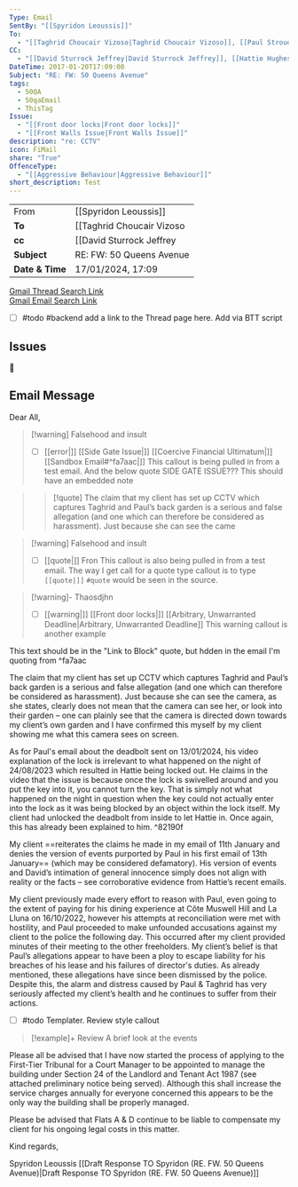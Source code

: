 ```yaml
---
Type: Email
SentBy: "[[Spyridon Leoussis]]"
To:
  - "[[Taghrid Choucair Vizoso|Taghrid Choucair Vizoso]], [[Paul Stroud|Paul Stroud]]"
CC:
  - "[[David Sturrock Jeffrey|David Sturrock Jeffrey]], [[Hattie Hughes|Hattie Hughes]], [[Jonathan.M.Eldered|Jonathan.M.Eldered]], [[Adrienne Jeffrey|Adrienne Jeffrey]], can.mustafa@met.police.uk, [[Hazem El Akhnawy|Hazem El Akhnawy]]"
DateTime: 2017-01-20T17:09:00
Subject: "RE: FW: 50 Queens Avenue"
tags:
  - 50QA
  - 50qaEmail
  - ThisTag
Issue:
  - "[[Front door locks|Front door locks]]"
  - "[[Front Walls Issue|Front Walls Issue]]"
description: "re: CCTV"
icon: FiMail
share: "True"
OffenceType:
  - "[[Aggressive Behaviour|Aggressive Behaviour]]"
short_description: Test
---
```

| | |
| ---- | ---- |
| From | [[Spyridon Leoussis]] |
| **To** | [[Taghrid Choucair Vizoso|Taghrid Choucair Vizoso]]<br> [[Paul Stroud|Paul Stroud]] |
| **cc** | [[David Sturrock Jeffrey|David Sturrock Jeffrey]]<br> [[Hattie Hughes|Hattie Hughes]]<br> [[Jonathan.M.Eldered|Jonathan.M.Eldered]]<br> [[Adrienne Jeffrey|Adrienne Jeffrey]]<br> can.mustafa@met.police.uk<br> [[Hazem El Akhnawy|Hazem El Akhnawy]]|
| **Subject** | RE: FW: 50 Queens Avenue |
| **Date & Time** |17/01/2024, 17:09|
[Gmail Thread Search Link](https://mail.google.com/mail/u/0/#search/subject%3A(RE%3A%20FW%3A%2050%20Queens%20Avenue)%20after%3A2023%2F12%2F16%20before%3A2024%2F02%2F16) <br>
[Gmail Email Search Link](https://mail.google.com/mail/u/0/#search/subject%3A(RE%3A%20FW%3A%2050%20Queens%20Avenue)%20after%3A2023%2F12%2F16%20before%3A2024%2F02%2F16)
- [ ] #todo #backend add a link to the Thread page here. Add via BTT script

## Issues
🎦

## Email Message
Dear All,

> [!warning] Falsehood and insult
> - [ ]  [[error|]] [[Side Gate Issue|]] [[Coercive Financial Ultimatum|]][[Sandbox Email#^fa7aac|]] This callout is being pulled in from a test email. And the below quote SIDE GATE ISSUE??? This should have an embedded note



> >[!quote]
> The claim that my client has set up CCTV which captures Taghrid and Paul’s back garden is a serious and false allegation (and one which can therefore be considered as harassment). Just because she can see the came

> [!warning] Falsehood and insult
> - [ ]  [[quote|]] Fron This callout is also being pulled in from a test email. The way I get call for a quote type callout is to type `[[quote|]]` `#quote` would be seen in the source. 

> [!warning]- Thaosdjhn
> - [ ]  [[warning|]] [[Front door locks|]] [[Arbitrary, Unwarranted Deadline|Arbitrary, Unwarranted Deadline]] This warning callout is another example 


This text should be in the "Link to Block" quote, but hdden in the email I'm quoting from ^fa7aac

The claim that my client has set up CCTV which captures Taghrid and Paul’s back garden is a serious and false allegation (and one which can therefore be considered as harassment). Just because she can see the camera, as she states, clearly does not mean that the camera can see her, or look into their garden – one can plainly see that the camera is directed down towards my client’s own garden and I have confirmed this myself by my client showing me what this camera sees on screen. 


As for Paul's email about the deadbolt sent on 13/01/2024, his video explanation of the lock is irrelevant to what happened on the night of 24/08/2023 which resulted in Hattie being locked out. He claims in the video that the issue is because once the lock is swivelled around and you put the key into it, you cannot turn the key. That is simply not what happened on the night in question when the key could not actually enter into the lock as it was being blocked by an object within the lock itself. My client had unlocked the deadbolt from inside to let Hattie in. Once again, this has already been explained to him. ^82190f

My client ==reiterates the claims he made in my email of 11th January and denies the version of events purported by Paul in his first email of 13th January== (which may be considered defamatory). His version of events and David’s intimation of general innocence simply does not align with reality or the facts – see corroborative evidence from Hattie’s recent emails.

My client previously made every effort to reason with Paul, even going to the extent of paying for his dining experience at Côte Muswell Hill and La Lluna on 16/10/2022, however his attempts at reconciliation were met with hostility, and Paul proceeded to make unfounded accusations against my client to the police the following day. This occurred after my client provided minutes of their meeting to the other freeholders. My client’s belief is that Paul’s allegations appear to have been a ploy to escape liability for his breaches of his lease and his failures of director's duties. As already mentioned, these allegations have since been dismissed by the police. Despite this, the alarm and distress caused by Paul & Taghrid has very seriously affected my client’s health and he continues to suffer from their actions. 

- [ ] #todo Templater. Review style callout

> [!example]+ Review
>A brief look at the events
> 


Please all be advised that I have now started the process of applying to the First-Tier Tribunal for a Court Manager to be appointed to manage the building under Section 24 of the Landlord and Tenant Act 1987 (see attached preliminary notice being served). Although this shall increase the service charges annually for everyone concerned this appears to be the only way the building shall be properly managed.

Please be advised that Flats A & D continue to be liable to compensate my client for his ongoing legal costs in this matter.

Kind regards,

Spyridon Leoussis
[[Draft Response TO Spyridon (RE. FW. 50 Queens Avenue)|Draft Response TO Spyridon (RE. FW. 50 Queens Avenue)]]

